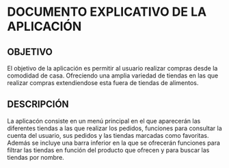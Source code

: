 # **DOCUMENTO EXPLICATIVO DE LA APLICACIÓN**

## **OBJETIVO**

El objetivo de la aplicación es permitir al usuario realizar compras desde la comodidad de casa. Ofreciendo una amplia variedad de tiendas en las que realizar compras extendiendose esta fuera de tiendas de alimentos.


## **DESCRIPCIÓN**

La aplicacón consiste en un menú principal en el que aparecerán las diferentes tiendas a las que realizar los pedidos, funciones para consultar la cuenta del usuario, sus pedidos y las tiendas marcadas como favoritas. Además se incluye una barra inferior en la que se ofrecerán funciones para filtrar las tiendas en función del producto que ofrecen y para buscar las tiendas por nombre.